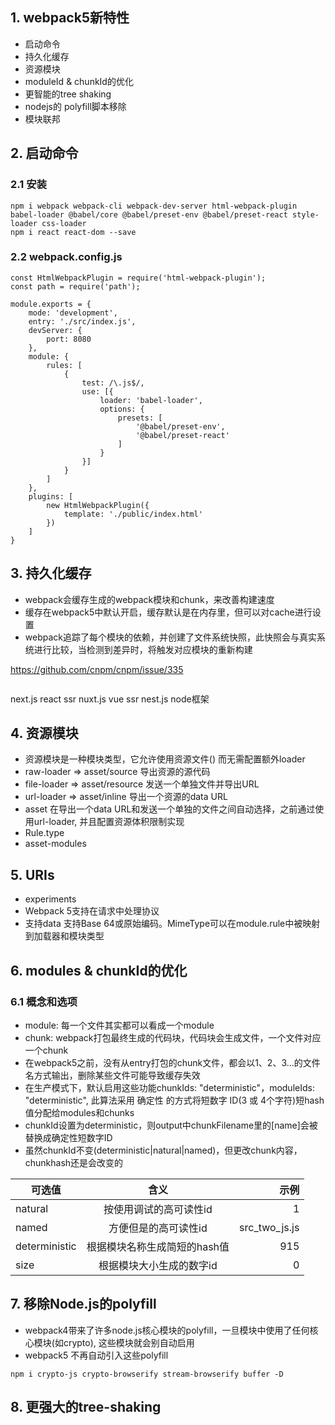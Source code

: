 ## 1. webpack5新特性
- 启动命令
- 持久化缓存
- 资源模块
- moduleId & chunkId的优化
- 更智能的tree shaking
- nodejs的 polyfill脚本移除
- 模块联邦

## 2. 启动命令

### 2.1 安装

```
npm i webpack webpack-cli webpack-dev-server html-webpack-plugin babel-loader @babel/core @babel/preset-env @babel/preset-react style-loader css-loader
npm i react react-dom --save

```

### 2.2 webpack.config.js

```
const HtmlWebpackPlugin = require('html-webpack-plugin');
const path = require('path');

module.exports = {
    mode: 'development',
    entry: './src/index.js',
    devServer: {
        port: 8080
    },
    module: {
        rules: [
            {
                test: /\.js$/,
                use: [{
                    loader: 'babel-loader',
                    options: {
                        presets: [
                            '@babel/preset-env',
                            '@babel/preset-react'
                        ]
                    }
                }]
            }
        ]
    },
    plugins: [
        new HtmlWebpackPlugin({
            template: './public/index.html'
        })
    ]
}

```

## 3. 持久化缓存

- webpack会缓存生成的webpack模块和chunk，来改善构建速度
- 缓存在webpack5中默认开启，缓存默认是在内存里，但可以对cache进行设置
- webpack追踪了每个模块的依赖，并创建了文件系统快照，此快照会与真实系统进行比较，当检测到差异时，将触发对应模块的重新构建

https://github.com/cnpm/cnpm/issue/335
```

```

next.js  react ssr
nuxt.js  vue  ssr
nest.js  node框架


## 4. 资源模块

- 资源模块是一种模块类型，它允许使用资源文件() 而无需配置额外loader
- raw-loader => asset/source  导出资源的源代码
- file-loader => asset/resource 发送一个单独文件并导出URL
- url-loader => asset/inline    导出一个资源的data  URL
- asset 在导出一个data  URL和发送一个单独的文件之间自动选择，之前通过使用url-loader, 并且配置资源体积限制实现
- Rule.type
- asset-modules


## 5. URIs
- experiments
- Webpack 5支持在请求中处理协议
- 支持data  支持Base 64或原始编码。MimeType可以在module.rule中被映射到加载器和模块类型

## 6. modules & chunkId的优化
### 6.1 概念和选项
- module: 每一个文件其实都可以看成一个module
- chunk: webpack打包最终生成的代码块，代码块会生成文件，一个文件对应一个chunk
- 在webpack5之前，没有从entry打包的chunk文件，都会以1、2、3...的文件名方式输出，删除某些文件可能导致缓存失效
- 在生产模式下，默认启用这些功能chunkIds: "deterministic"，moduleIds: "deterministic", 此算法采用 确定性 的方式将短数字 ID(3 或 4个字符)短hash值分配给modules和chunks
- chunkId设置为deterministic，则output中chunkFilename里的[name]会被替换成确定性短数字ID
- 虽然chunkId不变(deterministic|natural|named)，但更改chunk内容，chunkhash还是会改变的

可选值|含义|示例
---|:--:|---:
natural|按使用调试的高可读性id|1
named|方便但是的高可读性id|src_two_js.js
deterministic|根据模块名称生成简短的hash值|915
size|根据模块大小生成的数字id|0

## 7. 移除Node.js的polyfill
- webpack4带来了许多node.js核心模块的polyfill，一旦模块中使用了任何核心模块(如crypto), 这些模块就会别自动启用
- webpack5 不再自动引入这些polyfill

```
npm i crypto-js crypto-browserify stream-browserify buffer -D
```
## 8. 更强大的tree-shaking
